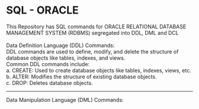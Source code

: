 # SQL - ORACLE
This Repository has SQL commands for ORACLE RELATIONAL DATABASE MANAGEMENT SYSTEM (RDBMS) segregated into DDL, DML and DCL <br>
<br>
Data Definition Language (DDL) Commands: <br>
DDL commands are used to define, modify, and delete the structure of database objects like tables, indexes, and views. <br>
Common DDL commands include: <br>
a. CREATE: Used to create database objects like tables, indexes, views, etc. <br>
b. ALTER: Modifies the structure of existing database objects. <br>
c. DROP: Deletes database objects. <br>
<hr>
Data Manipulation Language (DML) Commands: <br>
